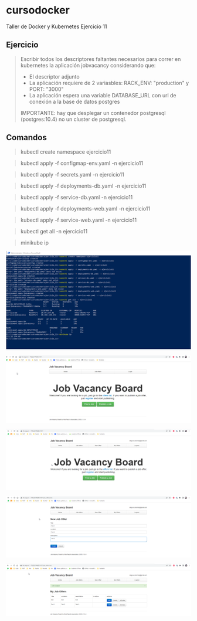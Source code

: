# cursodocker
Taller de Docker y Kubernetes
Ejercicio 11

## Ejercicio

>Escribir todos los descriptores faltantes necesarios para correr en kubernetes la aplicación jobvacancy considerando que:
>
>* El descriptor adjunto
>* La aplicación requiere de 2 variasbles: RACK_ENV: "production" y PORT: "3000"
>* La aplicación espera una variable DATABASE_URL con url de conexión a la base de datos postgres
>
>IMPORTANTE: hay que desplegar un contenedor postgresql (postgres:10.4) no un cluster de postgresql.

## Comandos

>kubectl create namespace ejercicio11

>kubectl apply -f configmap-env.yaml -n ejercicio11

>kubectl apply -f secrets.yaml -n ejercicio11

>kubectl apply -f deployments-db.yaml -n ejercicio11

>kubectl apply -f service-db.yaml -n ejercicio11

>kubectl apply -f deployments-web.yaml -n ejercicio11

>kubectl apply -f service-web.yaml -n ejercicio11

>kubectl get all -n ejercicio11

>minikube ip


![](Terminal01.png)

![](Terminal02.png)

![](Terminal03.png)

![](Terminal04.png)

![](Terminal05.png)

